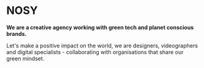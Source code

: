 # NOSY

**We are a creative agency working with green tech and planet conscious brands.**

Let's make a positive impact on the world, we are designers, videographers and digital specialists - collaborating with organisations that share our green mindset.
